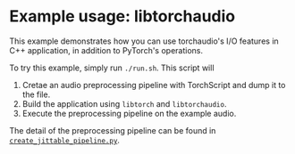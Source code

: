 # Example usage: libtorchaudio

This example demonstrates how you can use torchaudio's I/O features in C++ application, in addition to PyTorch's operations.

To try this example, simply run `./run.sh`. This script will

1. Cretae an audio preprocessing pipeline with TorchScript and dump it to the file.
2. Build the application using `libtorch` and `libtorchaudio`.
3. Execute the preprocessing pipeline on the example audio.

The detail of the preprocessing pipeline can be found in [`create_jittable_pipeline.py`](./create_jittable_pipeline.py).
